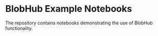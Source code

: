 # BlobHub Example Notebooks 

The repository contains notebooks demonstrating the use of BlobHub functionality.
 
